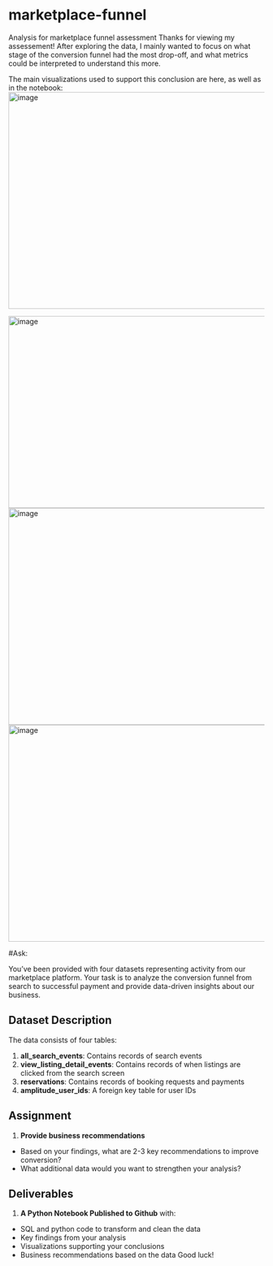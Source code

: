# marketplace-funnel
Analysis for marketplace funnel assessment
Thanks for viewing my assessement! After exploring the data, I mainly wanted to focus on what stage of the conversion funnel had the most drop-off, and what metrics could be interpreted to understand this more.

The main visualizations used to support this conclusion are here, as well as in the notebook:
<img width="682" height="427" alt="image" src="https://github.com/user-attachments/assets/724290c5-3c1d-49a3-82b4-3cf47a23a2dd" />

<img width="675" height="378" alt="image" src="https://github.com/user-attachments/assets/332b2d15-7a52-4498-bb71-3e71a6878994" />

<img width="990" height="427" alt="image" src="https://github.com/user-attachments/assets/4158afd9-3b1d-4b2c-86b5-cf6b9634b1e7" />

<img width="977" height="427" alt="image" src="https://github.com/user-attachments/assets/2d215af0-c704-4f0f-9489-1e787e7bfa8f" />

#Ask:

You’ve been provided with four datasets representing activity from our marketplace platform. Your task is to analyze the conversion funnel from search to successful payment and provide data-driven insights about our business.
## Dataset Description
The data consists of four tables:
1. **all_search_events**: Contains records of search events
2. **view_listing_detail_events**: Contains records of when listings are clicked from the search screen
3. **reservations**: Contains records of booking requests and payments
4. **amplitude_user_ids**: A foreign key table for user IDs
## Assignment
1. **Provide business recommendations**
- Based on your findings, what are 2-3 key recommendations to improve conversion?
- What additional data would you want to strengthen your analysis?
## Deliverables
1. **A Python Notebook Published to Github** with:
- SQL and python code to transform and clean the data
- Key findings from your analysis
- Visualizations supporting your conclusions
- Business recommendations based on the data
Good luck!

